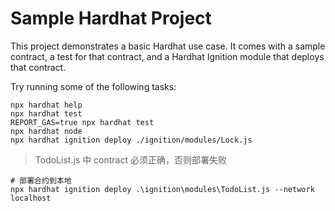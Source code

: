 # Sample Hardhat Project

This project demonstrates a basic Hardhat use case. It comes with a sample contract, a test for that contract, and a Hardhat Ignition module that deploys that contract.

Try running some of the following tasks:

```shell
npx hardhat help
npx hardhat test
REPORT_GAS=true npx hardhat test
npx hardhat node
npx hardhat ignition deploy ./ignition/modules/Lock.js
```

> TodoList.js 中 contract 必须正确，否则部署失败

```
# 部署合约到本地
npx hardhat ignition deploy .\ignition\modules\TodoList.js --network localhost

```